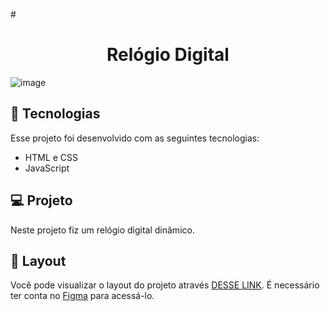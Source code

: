 #<h1 align="center"> Relógio Digital</h1>

![image](https://user-images.githubusercontent.com/100106600/219488458-e0c6a629-d895-4156-9876-0a316e757f3b.png)

## 🚀 Tecnologias

Esse projeto foi desenvolvido com as seguintes tecnologias:

- HTML e CSS
- JavaScript 

## 💻 Projeto

Neste projeto fiz um relógio digital dinâmico.


## 🔖 Layout

Você pode visualizar o layout do projeto através [DESSE LINK](https://www.figma.com/file/FydHHvHVWgpn4Q73728VAZ/Relógio-Digital?node-id=0%3A1&t=NZ0caE6wtq1BG3Gt-0). É necessário ter conta no [Figma](https://figma.com) para acessá-lo.

